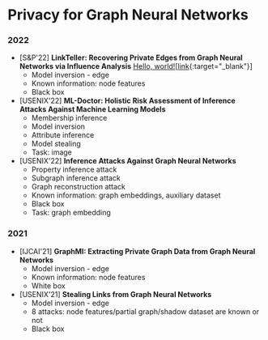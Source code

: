 # Privacy for Graph Neural Networks

### 2022

- \[S&P'22\] **LinkTeller: Recovering Private Edges from Graph Neural Networks via Influence Analysis** <a href="https://github.com/AI-secure/LinkTeller" target="_blank">Hello, world!</a>\[[link](https://github.com/AI-secure/LinkTeller){:target="_blank"}\]
    - Model inversion - edge
    - Known information: node features
    - Black box
- \[USENIX'22\] **ML-Doctor: Holistic Risk Assessment of Inference Attacks Against Machine Learning Models**
    - Membership inference
    - Model inversion
    - Attribute inference
    - Model stealing
    - Task: image
- \[USENIX'22\] **Inference Attacks Against Graph Neural Networks**
    - Property inference attack
    - Subgraph inference attack
    - Graph reconstruction attack
    - Known information: graph embeddings, auxiliary dataset
    - Black box
    - Task: graph embedding

### 2021

- \[IJCAI'21\] **GraphMI: Extracting Private Graph Data from Graph Neural Networks**
    - Model inversion - edge
    - Known information: node features
    - White box
- \[USENIX'21\] **Stealing Links from Graph Neural Networks**
    - Model inversion - edge
    - 8 attacks: node features/partial graph/shadow dataset are known or not
    - Black box
